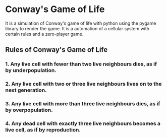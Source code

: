 # Conway's Game of Life

It is a simulation of Conway's game of life with python using the pygame library to render the game. It is a automation of a cellular system with certain rules and a zero-player game.

## Rules of Conway's Game of Life

### 1. Any live cell with fewer than two live neighbours dies, as if by underpopulation.

### 2. Any live cell with two or three live neighbours lives on to the next generation.

### 3. Any live cell with more than three live neighbours dies, as if by overpopulation.

### 4. Any dead cell with exactly three live neighbours becomes a live cell, as if by reproduction.
